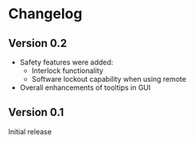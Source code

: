 # Changelog

## Version 0.2

- Safety features were added:
  - Interlock functionality
  - Software lockout capability when using remote
- Overall enhancements of tooltips in GUI

## Version 0.1

Initial release

